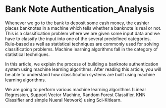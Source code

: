 # Bank Note Authentication_Analysis

Whenever we go to the bank to deposit some cash money, the cashier places banknotes in a machine which tells whether a banknote is real or not. This is a classification problem where we are given some input data and we have to classify the input into one of the several predefined categories. Rule-based as well as statistical techniques are commonly used for solving classification problems. Machine learning algorithms fall in the category of statistical techniques.

In this article, we explain the process of building a banknote authentication system using machine learning algorithms. After reading this article, you will be able to understand how classification systems are built using machine learning algorithms.

We are going to perform various machine learning algorithms (Linear Regression, Support Vector Machine, Random Forest Classifier, KNN Classifier and simple Nueral Network) using Sci-Kitlearn.
